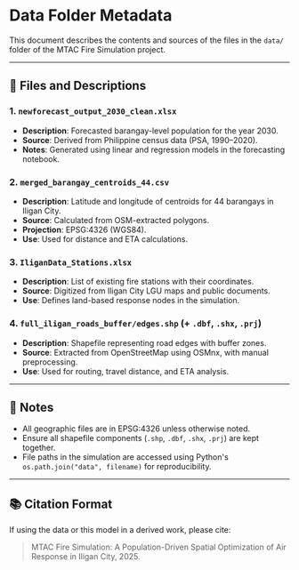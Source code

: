 # Data Folder Metadata

This document describes the contents and sources of the files in the `data/` folder of the MTAC Fire Simulation project.

---

## 📁 Files and Descriptions

### 1. `newforecast_output_2030_clean.xlsx`
- **Description**: Forecasted barangay-level population for the year 2030.
- **Source**: Derived from Philippine census data (PSA, 1990–2020).
- **Notes**: Generated using linear and regression models in the forecasting notebook.

### 2. `merged_barangay_centroids_44.csv`
- **Description**: Latitude and longitude of centroids for 44 barangays in Iligan City.
- **Source**: Calculated from OSM-extracted polygons.
- **Projection**: EPSG:4326 (WGS84).
- **Use**: Used for distance and ETA calculations.

### 3. `IliganData_Stations.xlsx`
- **Description**: List of existing fire stations with their coordinates.
- **Source**: Digitized from Iligan City LGU maps and public documents.
- **Use**: Defines land-based response nodes in the simulation.

### 4. `full_iligan_roads_buffer/edges.shp` (+ `.dbf`, `.shx`, `.prj`)
- **Description**: Shapefile representing road edges with buffer zones.
- **Source**: Extracted from OpenStreetMap using OSMnx, with manual preprocessing.
- **Use**: Used for routing, travel distance, and ETA analysis.

---

## 📌 Notes

- All geographic files are in EPSG:4326 unless otherwise noted.
- Ensure all shapefile components (`.shp`, `.dbf`, `.shx`, `.prj`) are kept together.
- File paths in the simulation are accessed using Python's `os.path.join("data", filename)` for reproducibility.

---

## 📚 Citation Format

If using the data or this model in a derived work, please cite:

> MTAC Fire Simulation: A Population-Driven Spatial Optimization of Air Response in Iligan City, 2025.
